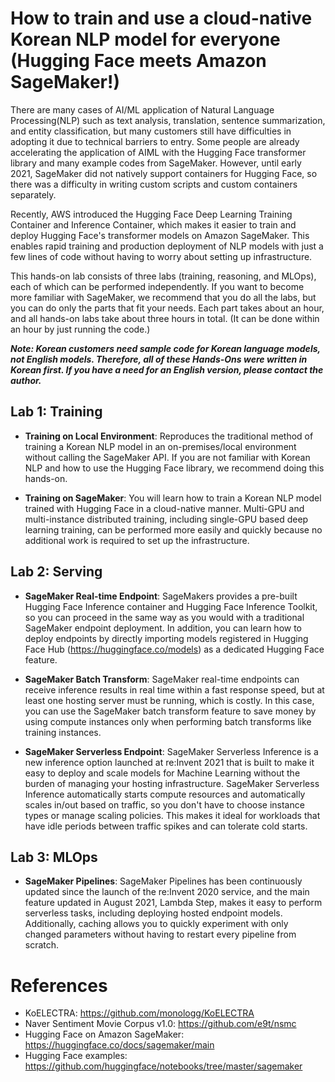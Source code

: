 # How to train and use a cloud-native Korean NLP model for everyone (Hugging Face meets Amazon SageMaker!)

There are many cases of AI/ML application of Natural Language Processing(NLP) such as text analysis, translation, sentence summarization, and entity classification, but many customers still have difficulties in adopting it due to technical barriers to entry. Some people are already accelerating the application of AIML with the Hugging Face transformer library and many example codes from SageMaker. However, until early 2021, SageMaker did not natively support containers for Hugging Face, so there was a difficulty in writing custom scripts and custom containers separately.

Recently, AWS introduced the Hugging Face Deep Learning Training Container and Inference Container, which makes it easier to train and deploy Hugging Face's transformer models on Amazon SageMaker. This enables rapid training and production deployment of NLP models with just a few lines of code without having to worry about setting up infrastructure.

This hands-on lab consists of three labs (training, reasoning, and MLOps), each of which can be performed independently. If you want to become more familiar with SageMaker, we recommend that you do all the labs, but you can do only the parts that fit your needs. Each part takes about an hour, and all hands-on labs take about three hours in total. (It can be done within an hour by just running the code.)

**_Note: Korean customers need sample code for Korean language models, not English models. Therefore, all of these Hands-Ons were written in Korean first. If you have a need for an English version, please contact the author._**

## Lab 1: Training

- **Training on Local Environment**: Reproduces the traditional method of training a Korean NLP model in an on-premises/local environment without calling the SageMaker API. If you are not familiar with Korean NLP and how to use the Hugging Face library, we recommend doing this hands-on.

- **Training on SageMaker**: You will learn how to train a Korean NLP model trained with Hugging Face in a cloud-native manner. Multi-GPU and multi-instance distributed training, including single-GPU based deep learning training, can be performed more easily and quickly because no additional work is required to set up the infrastructure.

## Lab 2: Serving

- **SageMaker Real-time Endpoint**: SageMakers provides a pre-built Hugging Face Inference container and Hugging Face Inference Toolkit, so you can proceed in the same way as you would with a traditional SageMaker endpoint deployment. In addition, you can learn how to deploy endpoints by directly importing models registered in Hugging Face Hub (https://huggingface.co/models) as a dedicated Hugging Face feature.

- **SageMaker Batch Transform**: SageMaker real-time endpoints can receive inference results in real time within a fast response speed, but at least one hosting server must be running, which is costly. In this case, you can use the SageMaker batch transform feature to save money by using compute instances only when performing batch transforms like training instances.

- **SageMaker Serverless Endpoint**: SageMaker Serverless Inference is a new inference option launched at re:Invent 2021 that is built to make it easy to deploy and scale models for Machine Learning without the burden of managing your hosting infrastructure. SageMaker Serverless Inference automatically starts compute resources and automatically scales in/out based on traffic, so you don't have to choose instance types or manage scaling policies. This makes it ideal for workloads that have idle periods between traffic spikes and can tolerate cold starts.

## Lab 3: MLOps

- **SageMaker Pipelines**: SageMaker Pipelines has been continuously updated since the launch of the re:Invent 2020 service, and the main feature updated in August 2021, Lambda Step, makes it easy to perform serverless tasks, including deploying hosted endpoint models. Additionally, caching allows you to quickly experiment with only changed parameters without having to restart every pipeline from scratch.
  
# References

- KoELECTRA: https://github.com/monologg/KoELECTRA
- Naver Sentiment Movie Corpus v1.0: https://github.com/e9t/nsmc
- Hugging Face on Amazon SageMaker: https://huggingface.co/docs/sagemaker/main
- Hugging Face examples: https://github.com/huggingface/notebooks/tree/master/sagemaker
